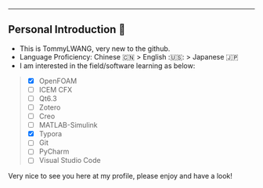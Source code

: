 ---
## Personal Introduction  :abacus:

- This is TommyLWANG, very new to the github.<br>
- Language Proficiency: Chinese :cn: > English :🇺🇸: > Japanese :jp: <br>
- I am interested in the field/software learning as below:<br>
>- [x] OpenFOAM
>- [ ] ICEM CFX
>- [ ] Qt6.3
>- [ ] Zotero
>- [ ] Creo
>- [ ] MATLAB-Simulink
>- [x] Typora
>- [ ] Git
>- [ ] PyCharm
>- [ ] Visual Studio Code

Very nice to see you here at my profile, please enjoy and have a look!
<!---
TommyLWANG/TommyLWANG is a ✨ special ✨ repository because its `README.md` (this file) appears on your GitHub profile.
You can click the Preview link to take a look at your changes.
--->
